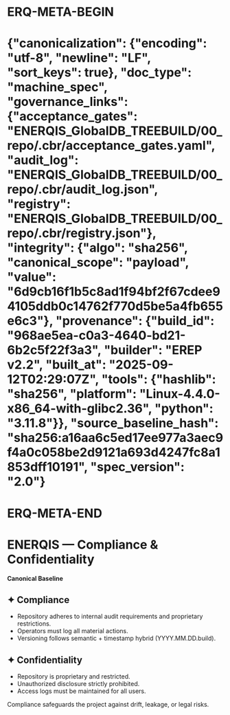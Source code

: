# ERQ-META-BEGIN
# {"canonicalization": {"encoding": "utf-8", "newline": "LF", "sort_keys": true}, "doc_type": "machine_spec", "governance_links": {"acceptance_gates": "ENERQIS_GlobalDB_TREEBUILD/00_repo/.cbr/acceptance_gates.yaml", "audit_log": "ENERQIS_GlobalDB_TREEBUILD/00_repo/.cbr/audit_log.json", "registry": "ENERQIS_GlobalDB_TREEBUILD/00_repo/.cbr/registry.json"}, "integrity": {"algo": "sha256", "canonical_scope": "payload", "value": "6d9cb16f1b5c8ad1f94bf2f67cdee94105ddb0c14762f770d5be5a4fb655e6c3"}, "provenance": {"build_id": "968ae5ea-c0a3-4640-bd21-6b2c5f22f3a3", "builder": "EREP v2.2", "built_at": "2025-09-12T02:29:07Z", "tools": {"hashlib": "sha256", "platform": "Linux-4.4.0-x86_64-with-glibc2.36", "python": "3.11.8"}}, "source_baseline_hash": "sha256:a16aa6c5ed17ee977a3aec9f4a0c058be2d9121a693d4247fc8a1853dff10191", "spec_version": "2.0"}
# ERQ-META-END
# ENERQIS — Compliance & Confidentiality

**Canonical Baseline**

## ✦ Compliance
- Repository adheres to internal audit requirements and proprietary restrictions.
- Operators must log all material actions.
- Versioning follows semantic + timestamp hybrid (YYYY.MM.DD.build).

## ✦ Confidentiality
- Repository is proprietary and restricted.
- Unauthorized disclosure strictly prohibited.
- Access logs must be maintained for all users.

Compliance safeguards the project against drift, leakage, or legal risks.
